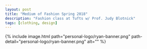 ```yaml
---
layout: post
title: "Medium of Fashion Spring 2018"
description: "Fashion class at Tufts w/ Prof. Judy Blotnick"
tags: [clothing, design]
---
```


{% include image.html path="personal-logo/ryan-banner.png" path-detail="personal-logo/ryan-banner.png" alt="" %}